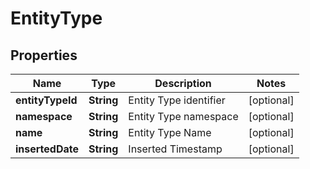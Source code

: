 

# EntityType


## Properties

| Name | Type | Description | Notes |
|------------ | ------------- | ------------- | -------------|
|**entityTypeId** | **String** | Entity Type identifier |  [optional] |
|**namespace** | **String** | Entity Type namespace |  [optional] |
|**name** | **String** | Entity Type Name |  [optional] |
|**insertedDate** | **String** | Inserted Timestamp |  [optional] |



